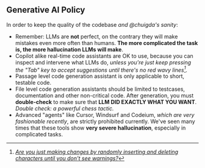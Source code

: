 ## Generative AI Policy

In order to keep the quality of the codebase *and @chuigda's sanity*:

- Remember: LLMs are **not** perfect, on the contrary they will make mistakes even more often than humans. **The more complicated the task is, the more hallucination LLMs will make**.
- Copilot alike real-time code assistants are OK to use, because you can inspect and intervene what LLMs do, *unless you're just keep pressing the "Tab" key to accept suggestions until there's no red wavy lines[^1].*
- Passage level code generation assistant is only applicable to short, testable code.
- File level code generation assistants should be limited to testcases, documentation and other non-critical code. After generation, you must **double-check** to make sure that **LLM DID EXACTLY WHAT YOU WANT**. *Double check: a powerful chess tactic.*
- Advanced "agents" like Cursor, Windsurf and Codeium, *which are very fashionable recently*, are strictly prohibited currently. We've seen many times that these tools show **very severe hallucination**, especially in complicated tasks.

[^1]: [*Are you just making changes by randomly inserting and deleting characters until you don't see warnings?*](https://lkml.indiana.edu/hypermail/linux/kernel/0810.2/1735.html)
